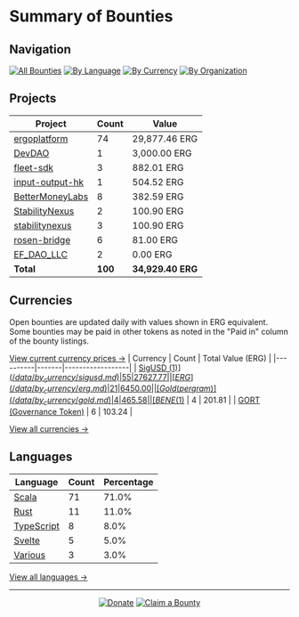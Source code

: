 <!-- GENERATED FILE - DO NOT EDIT DIRECTLY -->
<!-- Generated on: 2025-08-18 02:05:25 -->

# Summary of Bounties

## Navigation

[![All Bounties](https://img.shields.io/badge/All%20Bounties-100-blue)](/data/all.md) [![By Language](https://img.shields.io/badge/By%20Language-7-green)](/data/summary.md#languages) [![By Currency](https://img.shields.io/badge/By%20Currency-7-yellow)](/data/summary.md#currencies) [![By Organization](https://img.shields.io/badge/By%20Organization-9-orange)](/data/summary.md#projects)

## Projects

| Project | Count | Value |
|----------|-------|-------|
| [ergoplatform](/data/by_org/ergoplatform.md) | 74 | 29,877.46 ERG |
| [DevDAO](/data/by_org/devdao.md) | 1 | 3,000.00 ERG |
| [fleet-sdk](/data/by_org/fleet-sdk.md) | 3 | 882.01 ERG |
| [input-output-hk](/data/by_org/input-output-hk.md) | 1 | 504.52 ERG |
| [BetterMoneyLabs](/data/by_org/bettermoneylabs.md) | 8 | 382.59 ERG |
| [StabilityNexus](/data/by_org/stabilitynexus.md) | 2 | 100.90 ERG |
| [stabilitynexus](/data/by_org/stabilitynexus.md) | 3 | 100.90 ERG |
| [rosen-bridge](/data/by_org/rosen-bridge.md) | 6 | 81.00 ERG |
| [EF_DAO_LLC](/data/by_org/ef_dao_llc.md) | 2 | 0.00 ERG |
| **Total** | **100** | **34,929.40 ERG** |

## Currencies

Open bounties are updated daily with values shown in ERG equivalent. Some bounties may be paid in other tokens as noted in the "Paid in" column of the bounty listings.

[View current currency prices →](/data/currency_prices.md)
| Currency | Count | Total Value (ERG) |
|----------|-------|------------------|
| [SigUSD ($1)](/data/by_currency/sigusd.md) | 55 | 27627.77 |
| [ERG](/data/by_currency/erg.md) | 21 | 6450.00 |
| [Gold (per gram)](/data/by_currency/gold.md) | 4 | 465.58 |
| [BENE ($1)](/data/by_currency/bene.md) | 4 | 201.81 |
| [GORT (Governance Token)](/data/by_currency/gort.md) | 6 | 103.24 |

[View all currencies →](/data/by_currency/)

## Languages

| Language | Count | Percentage |
|----------|-------|------------|
| [Scala](/data/by_language/scala.md) | 71 | 71.0% |
| [Rust](/data/by_language/rust.md) | 11 | 11.0% |
| [TypeScript](/data/by_language/typescript.md) | 8 | 8.0% |
| [Svelte](/data/by_language/svelte.md) | 5 | 5.0% |
| [Various](/data/by_language/various.md) | 3 | 3.0% |

[View all languages →](/data/by_language/)



---

<div align="center">
  <p>
    <a href="../docs/donate.md"><img src="https://img.shields.io/badge/❤️%20Donate-F44336" alt="Donate"></a>
    <a href="../docs/bounty-submission-guide.md#reserving-a-bounty"><img src="https://img.shields.io/badge/🔒%20How%20To%20Claim-4CAF50" alt="Claim a Bounty"></a>
  </p>
</div>


<!-- END OF GENERATED CONTENT -->
